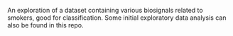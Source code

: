 An exploration of a dataset containing various biosignals related to smokers, good for classification. Some initial exploratory data analysis can also be found in this repo.
